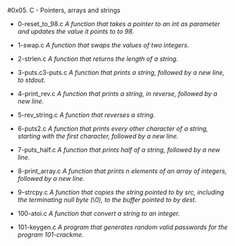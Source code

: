 #0x05. C - Pointers, arrays and strings



- 0-reset_to_98.c  *A  function that takes a pointer to an int as parameter and updates the value it points to to 98.*



- 1-swap.c *A function that swaps the values of two integers.*



- 2-strlen.c *A function that returns the length of a string.*



- 3-puts.c3-puts.c *A function that prints a string, followed by a new line, to stdout.*



- 4-print_rev.c *A function that prints a string, in reverse, followed by a new line.*



- 5-rev_string.c *A function that reverses a string.*



- 6-puts2.c *A function that prints every other character of a string, starting with the first character, followed by a new line.*



- 7-puts_half.c *A function that prints half of a string, followed by a new line.*



- 8-print_array.c *A function that prints n elements of an array of integers, followed by a new line.*



- 9-strcpy.c *A function that copies the string pointed to by src, including the terminating null byte (\0), to the buffer pointed to by dest.*



- 100-atoi.c *A function that convert a string to an integer.*



- 101-keygen.c *A program that generates random valid passwords for the program 101-crackme.*
